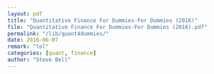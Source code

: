 ```yaml
---
layout: pdf
title: "Quantitative Finance For Dummies-For Dummies (2016)"
file: "Quantitative Finance For Dummies-For Dummies (2016).pdf"
permalink: "/lib/quant4dummies/"
date: 2016-06-07
remark: "lol"
categories: [quant, finance]
author: "Steve Bell"
---
```

